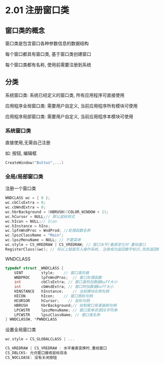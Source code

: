 # 2.01 注册窗口类

## 窗口类的概念

窗口类是包含窗口各种参数信息的数据结构

每个窗口都具有窗口类, 基于窗口类创建窗口

每个窗口类都有名称, 使用前需要注册到系统

## 分类

系统窗口类: 系统已经定义的窗口类, 所有应用程序可直接使用

应用程序全局窗口类: 需要用户自定义, 当前应用程序所有模块可使用

应用程序局部窗口类: 需要用户自定义, 当前应用程序本模块可使用

### 系统窗口类

直接使用,无需自己注册

如: 按钮, 编辑框

```cpp
CreateWindow("Button",...)
```

### 全局/局部窗口类

注册一个窗口类

```cpp
WNDCLASS wc = { 0 };
wc.cbClsExtra = 0;
wc.cbWndExtra = 0;
wc.hbrBackground = (HBRUSH)(COLOR_WINDOW + 1);
wc.hCursor = NULL;// 默认鼠标样式
wc.hIcon = NULL;// Icon
wc.hInstance = hIns;
wc.lpfnWndProc = WndProd; //处理函数名称
wc.lpszClassName = "Main";
wc.lpszMenuName = NULL; // 不要菜单
wc.style = CS_HREDRAW | CS_VREDRAW; // 窗口水平/垂直变化时 重绘窗口
RegisterClass(&wc); // 将以上赋值写入操作系统, 注册成功返回数字标识,失败返回0
```

WNDCLASS

```cpp
typedef struct _WNDCLASS {
    UINT        style;    // 窗口类风格
    WNDPROC     lpfnWndProc;  // 窗口处理函数
    int         cbClsExtra; // 窗口类附加数据buff大小
    int         cbWndExtra; // 窗口附加数据buff大小
    HINSTANCE   hInstance;    // 当前模块实例句柄
    HICON       hIcon;    // 窗口图标句柄
    HCURSOR     hCursor;    // 鼠标句柄
    HBRUSH      hbrBackground;// 绘制窗口背景画刷句柄
    LPCWSTR     lpszMenuName; // 窗口菜单资源ID字符串
    LPCWSTR     lpszClassName; // 窗口类名称
} WNDCLASSW, *PWNDCLASS
```

设置全局窗口类

```cpp
wc.style = CS_GLOBALCLASS | ...

CS_HREDRAW | CS_VREDRAW : 水平垂直变换时,重绘窗口
CS_DBLCKS: 允许窗口接收鼠标双击
CS_NOCLOASE: 没有关闭按钮
```
